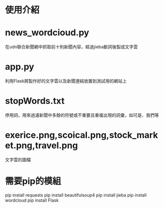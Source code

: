 # 使用介紹

# news_wordcioud.py
在udn聯合新聞網中抓取前十則新聞內容，經過jieba斷詞後製成文字雲

# app.py
利用Flask將製作好的文字雲以及新聞連結放置到測試用的網站上

# stopWords.txt
停用詞，用來過濾新聞中多餘的符號或不重要且重複出現的詞彙，如可是、我們等

# exerice.png,scoical.png,stock_market.png,travel.png
文字雲的圖檔

# 需要pip的模組
pip install requests
pip install beautifulsoup4
pip install jieba
pip install wordcloud
pip install Flask

